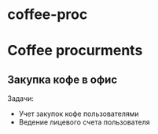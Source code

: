 # coffee-proc
# Coffee procurments
## Закупка кофе в офис

Задачи:
* Учет закупок кофе пользователями
* Ведение лицевого счета пользователя
